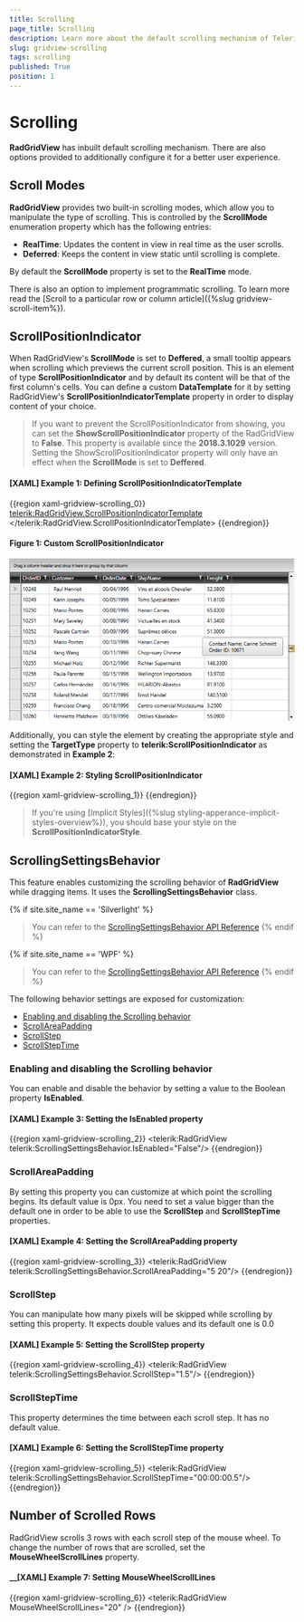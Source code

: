 ```yaml
---
title: Scrolling
page_title: Scrolling
description: Learn more about the default scrolling mechanism of Telerik's {{ site.framework_name }} DataGrid and the options to additionally configure it for a better user experience.
slug: gridview-scrolling
tags: scrolling
published: True
position: 1
---
```


# Scrolling 

__RadGridView__ has inbuilt default scrolling mechanism. There are also options provided to additionally configure it for a better user experience.

## Scroll Modes

__RadGridView__ provides two built-in scrolling modes, which allow you to manipulate the type of scrolling. 
This is controlled by the __ScrollMode__ enumeration property which has the following entries:

- __RealTime__: Updates the content in view in real time as the user scrolls.
- __Deferred__: Keeps the content in view static until scrolling is complete.

By default the __ScrollMode__ property is set to the __RealTime__ mode.

There is also an option to implement programmatic scrolling. To learn more read the [Scroll to a particular row or column article]({%slug gridview-scroll-item%}).

## ScrollPositionIndicator

When RadGridView's **ScrollMode** is set to **Deffered**, a small tooltip appears when scrolling which previews the current scroll position. This is an element of type **ScrollPositionIndicator** and by default its content will be that of the first column's cells. You can define a custom **DataTemplate** for it by setting RadGridView's **ScrollPositionIndicatorTemplate** property in order to display content of your choice.

> If you want to prevent the ScrollPositionIndicator from showing, you can set the __ShowScrollPositionIndicator__ property of the RadGridView to __False__. This property is available since the __2018.3.1029__ version. Setting the ShowScrollPositionIndicator property will only have an effect when the **ScrollMode** is set to **Deffered**.

#### __[XAML] Example 1: Defining ScrollPositionIndicatorTemplate__  
{{region xaml-gridview-scrolling_0}}
    <telerik:RadGridView.ScrollPositionIndicatorTemplate>
        <DataTemplate>
            <StackPanel>
                <StackPanel Orientation="Horizontal">
                    <TextBlock Text="Contact Name: " />
                    <TextBlock Text="{Binding Customer.ContactName}" />
                </StackPanel>
                <StackPanel Orientation="Horizontal">
                    <TextBlock Text="Order ID: " />
                    <TextBlock Text="{Binding OrderID}" />
                </StackPanel>
            </StackPanel>
        </DataTemplate>
    </telerik:RadGridView.ScrollPositionIndicatorTemplate>
{{endregion}}

#### __Figure 1: Custom ScrollPositionIndicator__  
![Telerik {{ site.framework_name }} DataGrid scroll-position-indicator-template](images/radgridview-scrollpositionindicatortemplate.png)

Additionally, you can style the element by creating the appropriate style and setting the **TargetType** property to **telerik:ScrollPositionIndicator** as demonstrated in **Example 2**:

#### __[XAML] Example 2: Styling ScrollPositionIndicator__  
{{region xaml-gridview-scrolling_1}}
	<Style TargetType="telerik:ScrollPositionIndicator">
        <Setter Property="Foreground" Value="Yellow" />
        <Setter Property="Background" Value="Red" />
        <Setter Property="Padding" Value="30" />
    </Style>
{{endregion}}

>If you're using [Implicit Styles]({%slug styling-apperance-implicit-styles-overview%}), you should base your style on the **ScrollPositionIndicatorStyle**.

## ScrollingSettingsBehavior

This feature enables customizing the scrolling behavior of __RadGridView__ while dragging items. It uses the __ScrollingSettingsBehavior__ class.

{% if site.site_name == 'Silverlight' %}
>You can refer to the [ScrollingSettingsBehavior API Reference](https://docs.telerik.com/devtools/silverlight/api/telerik.windows.controls.scrollingsettingsbehavior)
{% endif %}

{% if site.site_name == 'WPF' %}
>You can refer to the [ScrollingSettingsBehavior API Reference](https://docs.telerik.com/devtools/wpf/api/telerik.windows.controls.scrollingsettingsbehavior)
{% endif %}

The following behavior settings are exposed for customization:

* [Enabling and disabling the Scrolling behavior](#enabling-and-disabling-the-scrolling-behavior)
* [ScrollAreaPadding](#scrollareapadding)
* [ScrollStep](#scrollstep)
* [ScrollStepTime](#scrollsteptime)

### Enabling and disabling the Scrolling behavior

You can enable and disable the behavior by setting a value to the Boolean property __IsEnabled__.

#### **[XAML] Example 3: Setting the IsEnabled property**  
{{region xaml-gridview-scrolling_2}}
	<telerik:RadGridView telerik:ScrollingSettingsBehavior.IsEnabled="False"/>
{{endregion}}

### ScrollAreaPadding

By setting this property you can customize at which point the scrolling begins. Its default value is 0px. You need to set a value bigger than the default one in order to be able to use the __ScrollStep__ and __ScrollStepTime__ properties.

#### **[XAML] Example 4: Setting the ScrollAreaPadding property**  
{{region xaml-gridview-scrolling_3}}
	<telerik:RadGridView telerik:ScrollingSettingsBehavior.ScrollAreaPadding="5 20"/>
{{endregion}}

### ScrollStep

You can manipulate how many pixels will be skipped while scrolling by setting this property. It expects double values and its default one is 0.0

#### **[XAML] Example 5: Setting the ScrollStep property**  
{{region xaml-gridview-scrolling_4}}
	<telerik:RadGridView telerik:ScrollingSettingsBehavior.ScrollStep="1.5"/>
{{endregion}}

### ScrollStepTime

This property determines the time between each scroll step. It has no default value.

#### **[XAML] Example 6: Setting the ScrollStepTime property**  
{{region xaml-gridview-scrolling_5}}
	<telerik:RadGridView telerik:ScrollingSettingsBehavior.ScrollStepTime="00:00:00.5"/>
{{endregion}}

## Number of Scrolled Rows

RadGridView scrolls 3 rows with each scroll step of the mouse wheel. To change the number of rows that are scrolled, set the __MouseWheelScrollLines__ property.

#### __[XAML] Example 7: Setting MouseWheelScrollLines
{{region xaml-gridview-scrolling_6}}
  <telerik:RadGridView MouseWheelScrollLines="20" />
{{endregion}}
